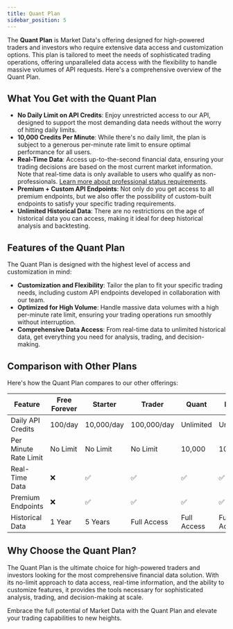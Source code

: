 ```yaml
---
title: Quant Plan
sidebar_position: 5
---
```


The **Quant Plan** is Market Data's offering designed for high-powered traders and investors who require extensive data access and customization options. This plan is tailored to meet the needs of sophisticated trading operations, offering unparalleled data access with the flexibility to handle massive volumes of API requests. Here's a comprehensive overview of the Quant Plan.

## What You Get with the Quant Plan

- **No Daily Limit on API Credits**: Enjoy unrestricted access to our API, designed to support the most demanding data needs without the worry of hitting daily limits.
- **10,000 Credits Per Minute**: While there's no daily limit, the plan is subject to a generous per-minute rate limit to ensure optimal performance for all users.
- **Real-Time Data**: Access up-to-the-second financial data, ensuring your trading decisions are based on the most current market information. Note that real-time data is only available to users who qualify as non-professionals. [Learn more about professional status requirements](https://www.marketdata.app/education/stocks/professional-status-explained/).
- **Premium + Custom API Endpoints**: Not only do you get access to all premium endpoints, but we also offer the possibility of custom-built endpoints to satisfy your specific trading requirements.
- **Unlimited Historical Data**: There are no restrictions on the age of historical data you can access, making it ideal for deep historical analysis and backtesting.

## Features of the Quant Plan

The Quant Plan is designed with the highest level of access and customization in mind:

- **Customization and Flexibility**: Tailor the plan to fit your specific trading needs, including custom API endpoints developed in collaboration with our team.
- **Optimized for High Volume**: Handle massive data volumes with a high per-minute rate limit, ensuring your trading operations run smoothly without interruption.
- **Comprehensive Data Access**: From real-time data to unlimited historical data, get everything you need for analysis, trading, and decision-making.

## Comparison with Other Plans

Here's how the Quant Plan compares to our other offerings:

| Feature               | Free Forever | Starter | Trader  | Quant    | Prime    |
|-----------------------|--------------|---------|---------|---------------|---------------|
| Daily API Credits           | 100/day      | 10,000/day | 100,000/day | Unlimited | Unlimited |
| Per Minute Rate Limit | No Limit     | No Limit | No Limit | 10,000        | 100,000        |
| Real-Time Data        | ❌           | ✅       | ✅       | ✅             | ✅             |
| Premium Endpoints     | ❌           | ✅       | ✅       | ✅     | ✅    |
| Historical Data       | 1 Year       | 5 Years  | Full Access | Full Access  | Full Access  |

## Why Choose the Quant Plan?

The Quant Plan is the ultimate choice for high-powered traders and investors looking for the most comprehensive financial data solution. With its no-limit approach to data access, real-time information, and the ability to customize features, it provides the tools necessary for sophisticated analysis, trading, and decision-making at scale.

Embrace the full potential of Market Data with the Quant Plan and elevate your trading capabilities to new heights. 